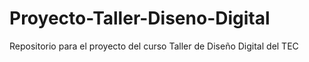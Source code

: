 # Proyecto-Taller-Diseno-Digital
Repositorio para el proyecto del curso Taller de Diseño Digital del TEC
